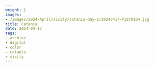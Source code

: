 ```yaml
---
weight: 1
images:
- /images/2024/April/sicily/catania-day-1/20240417-P1070104.jpg
title: Catania.
date: 2024-04-17
tags:
- archive
- digital
- color
- catania
- sicily
---
```


